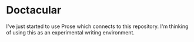 Doctacular
==========

I've just started to use Prose which connects to this repository. I'm thinking of using this as an experimental writing environment.
